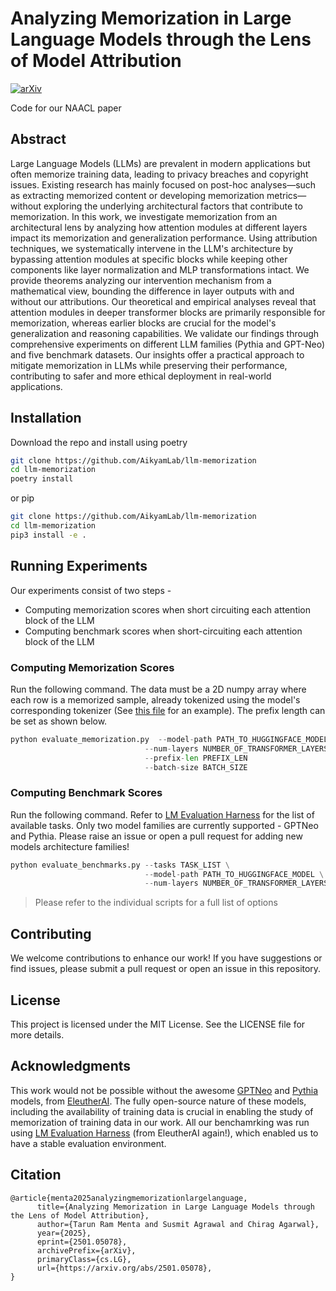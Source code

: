 # Analyzing Memorization in Large Language Models through the Lens of Model Attribution
[![arXiv](https://img.shields.io/badge/arXiv-2501.05078-b31b1b.svg)](https://arxiv.org/abs/2501.05078)

Code for our NAACL paper
## Abstract
Large Language Models (LLMs) are prevalent in modern applications but often memorize training data, leading to privacy breaches and copyright issues. Existing research has mainly focused on post-hoc analyses—such as extracting memorized content or developing memorization metrics—without exploring the underlying architectural factors that contribute to memorization. In this work, we investigate memorization from an architectural lens by analyzing how attention modules at different layers impact its memorization and generalization performance. Using attribution techniques, we systematically intervene in the LLM's architecture by bypassing attention modules at specific blocks while keeping other components like layer normalization and MLP transformations intact. We provide theorems analyzing our intervention mechanism from a mathematical view, bounding the difference in layer outputs with and without our attributions. Our theoretical and empirical analyses reveal that attention modules in deeper transformer blocks are primarily responsible for memorization, whereas earlier blocks are crucial for the model's generalization and reasoning capabilities. We validate our findings through comprehensive experiments on different LLM families (Pythia and GPT-Neo) and five benchmark datasets. Our insights offer a practical approach to mitigate memorization in LLMs while preserving their performance, contributing to safer and more ethical deployment in real-world applications. 

## Installation
Download the repo and install using poetry
```bash
git clone https://github.com/AikyamLab/llm-memorization
cd llm-memorization
poetry install
```
or pip
```bash
git clone https://github.com/AikyamLab/llm-memorization
cd llm-memorization
pip3 install -e .
```

## Running Experiments
Our experiments consist of two steps - 
- Computing memorization scores when short circuiting each attention block of the LLM
- Computing benchmark scores when short-circuiting each attention block of the LLM

### Computing Memorization Scores
Run the following command. The data must be a 2D numpy array where each row is a memorized sample, already tokenized using the model's corresponding tokenizer (See [this file](memorized_data/EleutherAI_gpt-neo-1.3B.npy) for an example). The prefix length can be set as shown below. 
```python
python evaluate_memorization.py  --model-path PATH_TO_HUGGINGFACE_MODEL \
                              --num-layers NUMBER_OF_TRANSFORMER_LAYERS \
                              --prefix-len PREFIX_LEN
                              --batch-size BATCH_SIZE
```

### Computing Benchmark Scores
Run the following command. Refer to [LM Evaluation Harness]() for the list of available tasks. Only two model families are currently supported - GPTNeo and Pythia. Please raise an issue or open a pull request for adding new models architecture families!
```python
python evaluate_benchmarks.py --tasks TASK_LIST \
                              --model-path PATH_TO_HUGGINGFACE_MODEL \
                              --num-layers NUMBER_OF_TRANSFORMER_LAYERS
```
> Please refer to the individual scripts for a full list of options

## Contributing
We welcome contributions to enhance our work! If you have suggestions or find issues, please submit a pull request or open an issue in this repository.

## License
This project is licensed under the MIT License. See the LICENSE file for more details.

## Acknowledgments
This work would not be possible without the awesome [GPTNeo](https://github.com/EleutherAI/gpt-neo) and [Pythia](https://github.com/EleutherAI/pythia) models, from [EleutherAI](https://www.eleuther.ai/). The fully open-source nature of these models, including the availability of training data is crucial in enabling the study of memorization of training data in our work. 
All our benchamrking was run using [LM Evaluation Harness](https://github.com/EleutherAI/lm-evaluation-harness) (from EleutherAI again!), which enabled us to have a stable evaluation environment.

## Citation
```
@article{menta2025analyzingmemorizationlargelanguage,
      title={Analyzing Memorization in Large Language Models through the Lens of Model Attribution}, 
      author={Tarun Ram Menta and Susmit Agrawal and Chirag Agarwal},
      year={2025},
      eprint={2501.05078},
      archivePrefix={arXiv},
      primaryClass={cs.LG},
      url={https://arxiv.org/abs/2501.05078}, 
}
```
